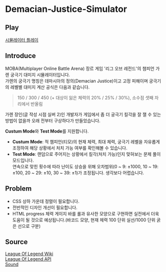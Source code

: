 # Demacian-Justice-Simulator
## Play
[시뮬레이터 플레이](https://c2lv.github.io/Demacian-Justice-Simulator/)
## Introduce
MOBA(Multiplayer Online Battle Arena) 장르 게임 '리그 오브 레전드'의 챔피언 가렌 궁극기 대미지 시뮬레이터입니다.  
가렌의 궁극기 명칭은 데마시아의 정의(Demacian Justice)이고 고정 피해이며 궁극기의 레벨별 대미지 계산 공식은 다음과 같습니다.  

> 150 / 300 / 450 (+ 대상이 잃은 체력의 20% / 25% / 30%), 소수점 셋째 자리에서 반올림  

가렌 장인(글 작성 시점 실버 2)인 개발자가 게임에서 좀 더 궁극기 킬각을 잘 잴 수 있는 방법이 없을까 오래 전부터 구상하다가 만들었습니다.  

**Custum Mode**와 **Test Mode**를 지원합니다.  
- **Custum Mode**: 적 챔피언(티모)의 현재 체력, 최대 체력, 궁극기 레벨을 자유롭게 조정하여 해당 상황에서 처치 가능 여부를 확인해볼 수 있습니다.  
- **Test Mode**: 랜덤으로 주어지는 상황에서 킬각(처치 가능)인지 맞혀보는 문제 풀이 모드입니다.  
연속으로 맞힌 횟수에 따라 난이도 상승을 위해 오차범위(0 ~ 9: ±1000, 10 ~ 19: ±100, 20 ~ 29: ±10, 30 ~ 39: ±1)가 조정됩니다. 생각보다 어렵습니다.  
## Problem
- CSS 상하 가운데 정렬이 필요합니다.
- 전반적인 디자인 개선이 필요합니다.
- HTML progress 체력 게이지 바를 롤과 유사한 모양으로 구현하면 실전에서 더욱 도움이 될 것으로 예상됩니다.(바코드 모양, 현재 체력 100 단위 실선/1000 단위 굵은 선으로 구분)
## Source
[League Of Legend Wiki](https://leagueoflegends.fandom.com/wiki/League_of_Legends_Wiki)  
[League Of Legend API](https://developer.riotgames.com/docs/lol)  
[Sound](https://goodcow.tistory.com/58)  
